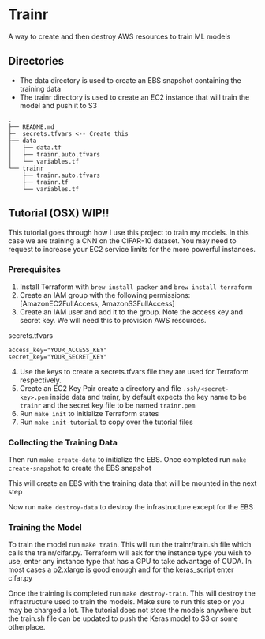 # Trainr
A way to create and then destroy AWS resources to train ML models 
## Directories
- The data directory is used to create an EBS snapshot containing the training data
- The trainr directory is used to create an EC2 instance that will train the model and push it to S3
```
.
├── README.md
├─  secrets.tfvars <-- Create this
├── data
│   ├── data.tf
│   ├── trainr.auto.tfvars
│   └── variables.tf
└── trainr
    ├── trainr.auto.tfvars
    ├── trainr.tf
    └── variables.tf
```

## Tutorial (OSX) WIP!!
This tutorial goes through how I use this project to train my models. In this case we are training a CNN on the CIFAR-10 dataset.
You may need to request to increase your EC2 service limits for the more powerful instances.

### Prerequisites
1. Install Terraform with `brew install packer` and `brew install terraform`
2. Create an IAM group with the following permissions: [AmazonEC2FullAccess, AmazonS3FullAccess]
3. Create an IAM user and add it to the group. Note the access key and secret key. We will need this to provision AWS resources.

secrets.tfvars
```
access_key="YOUR_ACCESS_KEY"
secret_key="YOUR_SECRET_KEY"
```

4. Use the keys to create a secrets.tfvars file they are used for Terraform respectively.
5. Create an EC2 Key Pair create a directory and file `.ssh/<secret-key>.pem` inside data and trainr, by default expects the key name to be `trainr` and the secret key file to be named `trainr.pem`
6. Run `make init` to initialize Terraform states
7. Run `make init-tutorial` to copy over the tutorial files

### Collecting the Training Data
Then run `make create-data` to initialize the EBS. Once completed run `make create-snapshot` to create the EBS snapshot

This will create an EBS with the training data that will be mounted in the next step

Now run `make destroy-data` to destroy the infrastructure except for the EBS

### Training the Model
To train the model run `make train`. This will run the trainr/train.sh file
which calls the trainr/cifar.py. Terraform will ask for the instance type you wish
to use, enter any instance type that has a GPU to take advantage of CUDA. In most cases a p2.xlarge is good enough and for the keras\_script enter cifar.py

Once the training is completed run `make destroy-train`. This will destroy the infrastructure used to train the models. Make sure to run this step or you may be charged a lot.
The tutorial does not store the models anywhere but the train.sh file can be updated to push the Keras model to S3 or some otherplace.
